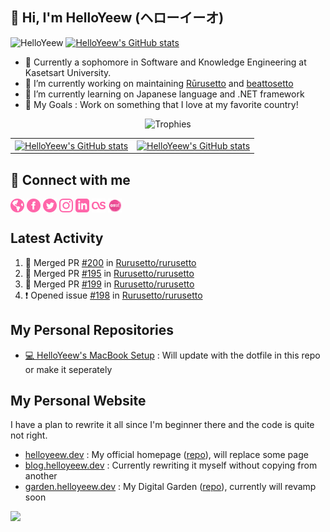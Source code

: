 <h2>👋 Hi, I'm HelloYeew (ヘローイーオ)</h2> 

<p><img src="https://komarev.com/ghpvc/?username=HelloYeew0&style=flat&color=ff66aa" alt="HelloYeew" /> <a href="https://codestats.net/users/HelloYeew"><img src="https://img.shields.io/badge/-Codestats-3e4053" alt="HelloYeew's GitHub stats" /></a></p>

- 📖 Currently a sophomore in Software and Knowledge Engineering at Kasetsart University.
- 🔭 I’m currently working on maintaining [Rūrusetto](https://github.com/Rurusetto/rurusetto) and [beattosetto](https://github.com/beattosetto/beattosetto)
- 🌱 I’m currently learning on Japanese language and .NET framework
- 🎯 My Goals : Work on something that I love at my favorite country!

<p align="center">
  <img alig src="https://github-profile-trophy.vercel.app/?username=HelloYeew&theme=onedark&&margin-w=12&column=6&rank=SSS,SS,S,AAA,AA,A,B,C&no-frame=true" alt="Trophies" />
</p>

<table>
  <tr>
    <td>
      <a href="https://github.com/anuraghazra/github-readme-stats">
        <img align="center" src="https://github-readme-stats.vercel.app/api?username=helloyeew&show_icons=true&theme=tokyonight" alt="HelloYeew's GitHub stats" />
      </a>
    </td>
    <td>
      <a href="https://git.io/streak-stats"><img align="center" src="https://github-readme-streak-stats.herokuapp.com?user=HelloYeew&theme=onedark&hide_border=true" alt="HelloYeew's GitHub stats" /></a>
    </td>
  <tr>
</table>

## 💬 Connect with me

<a href="https://helloyeew.dev"><img src="icon/globe-pink.svg" alt="Website" width="22" height="22" style="vertical-align:middle"></a>
<a href="https://www.facebook.com/HelloYeew/"><img src="icon/facebook-pink.svg" alt="Facebook profiles" width="22" height="22" style="vertical-align:middle"></a>
<a href="https://twitter.com/nonggummud"><img src="icon/twitter-pink.svg" alt="Twitter profiles" width="22" height="22" style="vertical-align:middle"></a>
<a href="https://www.instagram.com/ttim.gummud/"><img src="icon/instagram-pink.svg" alt="Instagram profiles" width="22" height="22" style="vertical-align:middle"></a>
<a href="https://www.linkedin.com/in/phawit-pornwattanakul-a0137a1b4/"><img src="icon/linkedin-pink.svg" alt="Linkedin profiles" width="22" height="22" style="vertical-align:middle"></a>
<a href="https://www.last.fm/user/HelloYeew"><img src="icon/lastfm-pink.svg" alt="Last.fm profiles" width="22" height="22" style="vertical-align:middle"></a>
<a href="https://osu.ppy.sh/users/18735426"><img src="icon/osu.png" alt="osu! profiles" width="22" height="22" style="vertical-align:middle"></a>

## Latest Activity

<!--START_SECTION:activity-->
1. 🎉 Merged PR [#200](https://github.com/Rurusetto/rurusetto/pull/200) in [Rurusetto/rurusetto](https://github.com/Rurusetto/rurusetto)
2. 🎉 Merged PR [#195](https://github.com/Rurusetto/rurusetto/pull/195) in [Rurusetto/rurusetto](https://github.com/Rurusetto/rurusetto)
3. 🎉 Merged PR [#199](https://github.com/Rurusetto/rurusetto/pull/199) in [Rurusetto/rurusetto](https://github.com/Rurusetto/rurusetto)
4. ❗️ Opened issue [#198](https://github.com/Rurusetto/rurusetto/issues/198) in [Rurusetto/rurusetto](https://github.com/Rurusetto/rurusetto)
<!--END_SECTION:activity-->

## My Personal Repositories

- [💻 HelloYeew's MacBook Setup](https://github.com/HelloYeew/macbook-setup) : Will update with the dotfile in this repo or make it seperately

## My Personal Website

I have a plan to rewrite it all since I'm beginner there and the code is quite not right.

- [helloyeew.dev](https://helloyeew.dev) : My official homepage ([repo](https://github.com/HelloYeew/helloyeew.dev)), will replace some page
- [blog.helloyeew.dev](https://blog.helloyeew.dev/) : Currently rewriting it myself without copying from another
- [garden.helloyeew.dev](https://garden.helloyeew.dev/) : My Digital Garden ([repo](https://github.com/HelloYeew/helloyeew-digital-garden)), currently will revamp soon
  
<!-- ## My repositories in SKE -->

<!-- **Year 1** -->
<!-- 
- [🔥 Computer Programming I](https://github.com/HelloYeew/helloyeew-computer-programming-i)
- [🔥 Laboratory of Computer Programming I](https://github.com/HelloYeew/helloyeew-lab-computer-programming-i)
- [🐳 Computer Programming II](https://github.com/HelloYeew/helloyeew-computer-programming-ii)
- [🐳 Laboratory of Computer Programming II](https://github.com/HelloYeew/helloyeew-lab-computer-programming-ii)
- [🐒 MONKE Game](https://github.com/HelloYeew/monke-game)
- [🐦 Flappydot](https://github.com/pontakornth/flappydot)
- [🎮 Pacman Boi](https://github.com/HelloYeew/pacman-boi)
- [🎮 Space Boi](https://github.com/HelloYeew/space-boi)
- [🧺 Basket Boi](https://github.com/HelloYeew/basket-boi) -->

<!-- - [🔥 Computer Programming I](https://www.youtube.com/watch?v=dQw4w9WgXcQ)
- [🔥 Laboratory of Computer Programming I](https://www.youtube.com/watch?v=v1POP-m76ac)
- [🐳 Computer Programming II](https://www.youtube.com/watch?v=2OfJYisHbkI)
- [🐳 Laboratory of Computer Programming II](https://youtu.be/O1CV1Uc1Tq0)
- [🐒 MONKE Game](https://youtu.be/Vxky2bBvmZo)
- [🐦 Flappydot](https://youtu.be/JB3INq8n9is)
- [🎮 Pacman Boi](https://youtu.be/pJKrDUQc6No)
- [🎮 Space Boi](https://youtu.be/rgtXeCXHklY)
- [🧺 Basket Boi](https://youtu.be/doEqUhFiQS4)

<p>¯\_(ツ)_/¯ Will change back later.</p> -->

![](https://hit.yhype.me/github/profile?user_id=68165621)
<!--
**HelloYeew/HelloYeew** is a ✨ _special_ ✨ repository because its `README.md` (this file) appears on your GitHub profile.

Here are some ideas to get you started:

- 🔭 I’m currently working on ...
- 🌱 I’m currently learning ...
- 👯 I’m looking to collaborate on ...
- 🤔 I’m looking for help with ...
- 💬 Ask me about ...
- 📫 How to reach me: ...
- 😄 Pronouns: ...
- ⚡ Fun fact: ...
-->

